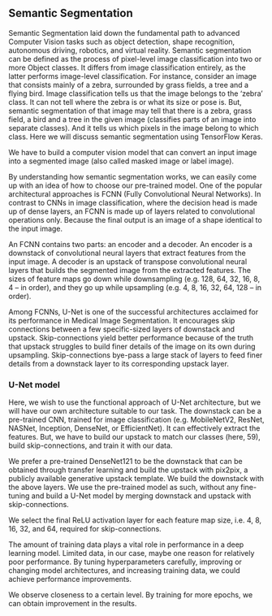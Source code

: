 ## Semantic Segmentation
Semantic Segmentation laid down the fundamental path to advanced Computer Vision tasks such as object detection, shape recognition, autonomous driving, robotics, and virtual reality. Semantic segmentation can be defined as the process of pixel-level image classification into two or more Object classes. It differs from image classification entirely, as the latter performs image-level classification. For instance, consider an image that consists mainly of a zebra, surrounded by grass fields, a tree and a flying bird. Image classification tells us that the image belongs to the ‘zebra’ class. It can not tell where the zebra is or what its size or pose is. But, semantic segmentation of that image may tell that there is a zebra, grass field, a bird and a tree in the given image (classifies parts of an image into separate classes). And it tells us which pixels in the image belong to which class. Here we will discuss semantic segmentation using TensorFlow Keras.

We have to build a computer vision model that can convert an input image into a segmented image (also called masked image or label image).

By understanding how semantic segmentation works, we can easily come up with an idea of how to choose our pre-trained model. One of the popular architectural approaches is FCNN (Fully Convolutional Neural Networks). In contrast to CNNs in image classification, where the decision head is made up of dense layers, an FCNN is made up of layers related to convolutional operations only. Because the final output is an image of a shape identical to the input image. 

An FCNN contains two parts: an encoder and a decoder. An encoder is a downstack of convolutional neural layers that extract features from the input image. A decoder is an upstack of transpose convolutional neural layers that builds the segmented image from the extracted features. The sizes of feature maps go down while downsampling (e.g. 128, 64, 32, 16, 8, 4 – in order), and they go up while upsampling (e.g. 4, 8, 16, 32, 64, 128 – in order).

Among FCNNs, U-Net is one of the successful architectures acclaimed for its performance in Medical Image Segmentation. It encourages skip connections between a few specific-sized layers of downstack and upstack. Skip-connections yield better performance because of the truth that upstack struggles to build finer details of the image on its own during upsampling. Skip-connections bye-pass a large stack of layers to feed finer details from a downstack layer to its corresponding upstack layer.

### U-Net model

Here, we wish to use the functional approach of U-Net architecture, but we will have our own architecture suitable to our task. The downstack can be a pre-trained CNN, trained for image classification (e.g. MobileNetV2, ResNet, NASNet, Inception, DenseNet, or EfficientNet). It can effectively extract the features. But, we have to build our upstack to match our classes (here, 59), build skip-connections, and train it with our data. 

We prefer a pre-trained DenseNet121 to be the downstack that can be obtained through transfer learning and build the upstack with pix2pix, a publicly available generative upstack template. We build the downstack with the above layers. We use the pre-trained model as such, without any fine-tuning and build a U-Net model by merging downstack and upstack with skip-connections.

We select the final ReLU activation layer for each feature map size, i.e. 4, 8, 16, 32, and 64, required for skip-connections.

The amount of training data plays a vital role in performance in a deep learning model. Limited data, in our case, maybe one reason for relatively poor performance. By tuning hyperparameters carefully, improving or changing model architectures, and increasing training data, we could achieve performance improvements.

We observe closeness to a certain level. By training for more epochs, we can obtain improvement in the results.
